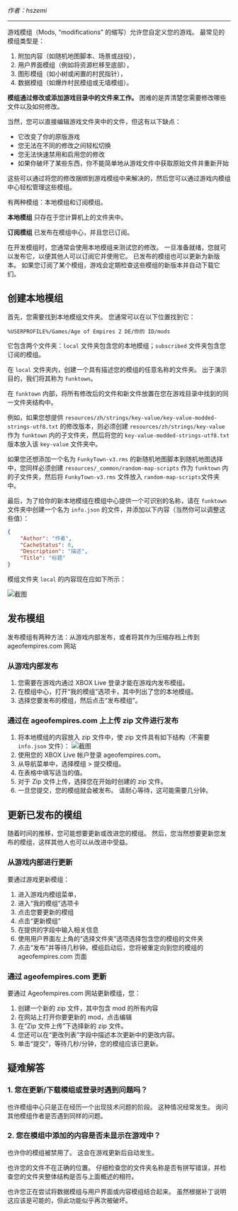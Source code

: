 _作者：hszemi_

---

游戏模组（Mods, “modifications” 的缩写）允许您自定义您的游戏。
最常见的模组类型是：

1. 附加内容（如随机地图脚本、场景或战役），
2. 用户界面模组（例如将资源栏移至底部），
3. 图形模组（如小树或闲置的村民指针），
4. 数据模组（如爆炸村民模组或无墙模组）。

**模组通过修改或添加游戏目录中的文件来工作。**
困难的是弄清楚您需要修改哪些文件以及如何修改。

当然，您可以直接编辑游戏文件夹中的文件，但这有以下缺点：

-   它改变了你的原版游戏
-   您无法在不同的修改之间轻松切换
-   您无法快速禁用和启用您的修改
-   如果你破坏了某些东西，你不能简单地从游戏文件中获取原始文件并重新开始

这些可以通过将您的修改捆绑到游戏模组中来解决的，然后您可以通过游戏内模组中心轻松管理这些模组。

有两种模组：本地模组和订阅模组。

**本地模组** 只存在于您计算机上的文件夹中。

**订阅模组** 已发布在模组中心，并且您已订阅。

在开发模组时，您通常会使用本地模组来测试您的修改。
一旦准备就绪，您就可以发布它，以便其他人可以订阅它并使用它。
已发布的模组也可以更新为新版本。
如果您订阅了某个模组，游戏会定期检查这些模组的新版本并自动下载它们。

## 创建本地模组

首先，您需要找到本地模组文件夹。 您通常可以在以下位置找到它：

```
%USERPROFILE%/Games/Age of Empires 2 DE/你的 ID/mods
```

它包含两个文件夹：`local` 文件夹包含您的本地模组；`subscribed` 文件夹包含您订阅的模组。

在 `local` 文件夹内，创建一个具有描述您的模组的任意名称的文件夹。
出于演示目的，我们将其称为 `funktown`。

在 `funktown` 内部，将所有修改后的文件和新文件放置在您在游戏目录中找到的同一文件夹结构中。

例如，如果您想提供 `resources/zh/strings/key-value/key-value-modded-strings-utf8.txt` 的修改版本，则必须创建 `resources/zh/strings/key-value` 作为 `funktown` 内的子文件夹，然后将您的 `key-value-modded-strings-utf8.txt` 版本放入该 `key-value` 文件夹中。

如果您还想添加一个名为 `FunkyTown-v3.rms` 的新随机地图脚本到随机地图选择中，您同样必须创建 `resources/_common/random-map-scripts` 作为 `funktown` 内的子文件夹，然后将 `FunkyTown-v3.rms` 文件放入 `random-map-scripts`文件夹中。

最后，为了给你的新本地模组在模组中心提供一个可识别的名称，请在 `funktown` 文件夹中创建一个名为 `info.json` 的文件，并添加以下内容（当然你可以调整这些值）：

```json
{
    "Author": "作者",
    "CacheStatus": 0,
    "Description": "描述",
    "Title": "标题"
}
```

模组文件夹 `local` 的内容现在应如下所示：

![截图](imgs/local-mod-content-structure.png)

## 发布模组

发布模组有两种方法：从游戏内部发布，或者将其作为压缩存档上传到 ageofempires.com 网站

### 从游戏内部发布

1. 您需要在游戏内通过 XBOX Live 登录才能在游戏内发布模组。
2. 在模组中心，打开“我的模组”选项卡，其中列出了您的本地模组。
3. 选择您要发布的模组，然后点击“发布模组”。

### 通过在 ageofempires.com 上上传 zip 文件进行发布

1. 将本地模组的内容放入 zip 文件中，使 zip 文件具有如下结构（不需要 `info.json` 文件）：
   ![截图](imgs/mod-zip-content-structure.png)
2. 使用您的 XBOX Live 帐户登录 ageofempires.com。
3. 从导航菜单中，选择模组 > 提交模组。
4. 在表格中填写适当的值。
5. 对于 Zip 文件上传，选择您在开始时创建的 zip 文件。
6. 一旦您提交，您的模组就会被发布。
   请耐心等待，这可能需要几分钟。

## 更新已发布的模组

随着时间的推移，您可能想要更新或改进您的模组。
然后，您当然想要更新您发布的模组，这样其他人也可以从改进中受益。

### 从游戏内部进行更新

要通过游戏更新模组：

1. 进入游戏内模组菜单，
2. 进入“我的模组”选项卡
3. 点击您要更新的模组
4. 点击“更新模组”
5. 在提供的字段中输入相关信息
6. 使用用户界面左上角的“选择文件夹”选项选择包含您的模组的文件夹
7. 点击“发布”并等待几秒钟。模组启动后，您将被重定向到您的模组的 ageofempires.com 页面

### 通过 ageofempires.com 更新

要通过 Ageofempires.com 网站更新模组，您：

1. 创建一个新的 zip 文件，其中包含 mod 的所有内容
2. 在网站上打开你要更新的 mod，点击编辑
3. 在“Zip 文件上传”下选择新的 zip 文件。
4. 您还可以在“更改列表”字段中描述本次更新中的更改内容。
5. 单击“提交”，等待几秒/分钟，您的模组应该已更新。

## 疑难解答

### 1. 您在更新/下载模组或登录时遇到问题吗？

也许模组中心只是正在经历一个出现技术问题的阶段。
这种情况经常发生。
询问其他模组作者是否遇到同样的问题。

### 2. 您在模组中添加的内容是否未显示在游戏中？

也许你的模组被禁用了。
这会在游戏更新后自动发生。

也许您的文件不在正确的位置。
仔细检查您的文件夹名称是否有拼写错误，并检查您的文件夹整体结构是否与上面概述的相符。

也许您正在尝试将数据模组与用户界面或内容模组结合起来。
虽然根据补丁说明这应该是可能的，但此功能似乎再次被破坏。
